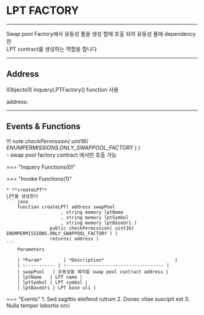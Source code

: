 # **LPT FACTORY**
- - -
Swap pool Factory에서 유동성 풀을 생성 할때 호출 되어 유동성 풀에 dependency한    
LPT contract를 생성하는 역할을 합니다 

- - -
## **Address**
IObjects의 inqueryLPTFactory() function 사용

address:    
- - -

## **Events & Functions**

!!! note
    *checkPermission( uint16( ENUMPERMISSIONS.ONLY_SWAPPOOL_FACTORY ) )*   
     - swap pool factory contract 에서만 호출 가능 

=== "Inquery Functions(0)"
   
=== "Invoke Functions(1)"

    * **createLPT**   
    LPT를 생성한다
    ``` java
        function createLPT( address swapPool
                        , string memory lptName
                        , string memory lptSymbol
                        , string memory lptBaseUri ) 
                    public checkPermission( uint16( ENUMPERMISSIONS.ONLY_SWAPPOOL_FACTORY ) ) 
                    returns( address )
    ```  
        Parameters     
           
        | *Param*        | *Description*                          |
        | :----------- | :------------------------------------ |
        | swapPool   | 유동성을 예치할 swap pool contract address |
        | lptName   | LPT name |   
        | lptSymbol | LPT symbol |   
        | lptBaseUri | LPT base uli |   
    
=== "Events"
    1. Sed sagittis eleifend rutrum
    2. Donec vitae suscipit est
    3. Nulla tempor lobortis orci

